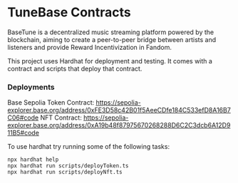 # TuneBase Contracts

BaseTune is a decentralized music streaming platform powered by the blockchain, aiming to create a peer-to-peer bridge between artists and listeners and provide Reward Incentivization in Fandom.

This project uses Hardhat for deployment and testing. It comes with a contract and scripts that deploy that contract.

### Deployments
Base Sepolia
Token Contract: https://sepolia-explorer.base.org/address/0xFE3D58c42B01f5AeeCDfe184C533efD8A16B7C06#code
NFT Contract:   https://sepolia-explorer.base.org/address/0xA19b48f87975670268288D6C2C3dcb6A12D911B5#code

To use hardhat try running some of the following tasks:

```shell
npx hardhat help
npx hardhat run scripts/deployToken.ts
npx hardhat run scripts/deployNft.ts
```

